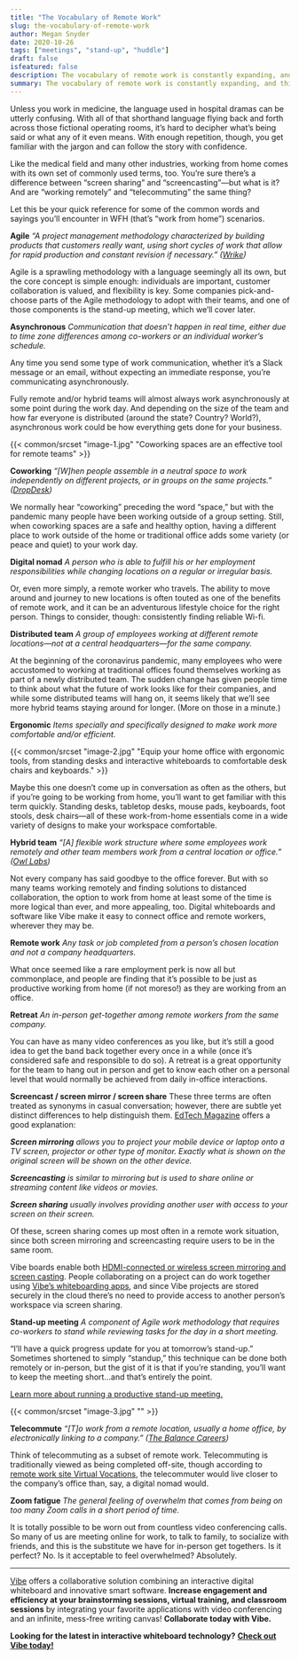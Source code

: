 ```yaml
---
title: "The Vocabulary of Remote Work"
slug: the-vocabulary-of-remote-work
author: Megan Snyder
date: 2020-10-26
tags: ["meetings", "stand-up", "huddle"]
draft: false
isfeatured: false
description: The vocabulary of remote work is constantly expanding, and this glossary of remote work terminology is here to help.
summary: The vocabulary of remote work is constantly expanding, and this glossary of remote work terminology is here to help. Learn what distributed teams, digital nomads, lean standups, and Zoom fatigue mean in the context of the new workplace. 
---
```




Unless you work in medicine, the language used in hospital dramas can be utterly confusing. With all of that shorthand language flying back and forth across those fictional operating rooms, it’s hard to decipher what’s being said or what any of it even means. With enough repetition, though, you get familiar with the jargon and can follow the story with confidence.

Like the medical field and many other industries, working from home comes with its own set of commonly used terms, too. You’re sure there’s a difference between “screen sharing” and “screencasting”—but what is it? And are “working remotely” and “telecommuting” the same thing?

Let this be your quick reference for some of the common words and sayings you’ll encounter in WFH (that’s “work from home”) scenarios.

**Agile**
*“A project management methodology characterized by building products that customers really want, using short cycles of work that allow for rapid production and constant revision if necessary.” (*[*Wrike*](https://www.wrike.com/project-management-guide/faq/what-is-agile-methodology-in-project-management/)*)*

Agile is a sprawling methodology with a language seemingly all its own, but the core concept is simple enough: individuals are important, customer collaboration is valued, and flexibility is key. Some companies pick-and-choose parts of the Agile methodology to adopt with their teams, and one of those components is the stand-up meeting, which we’ll cover later.

**Asynchronous**
*Communication that doesn’t happen in real time, either due to time zone differences among co-workers or an individual worker’s schedule.*

Any time you send some type of work communication, whether it’s a Slack message or an email, without expecting an immediate response, you’re communicating asynchronously.

Fully remote and/or hybrid teams will almost always work asynchronously at some point during the work day. And depending on the size of the team and how far everyone is distributed (around the state? Country? World?), asynchronous work could be how everything gets done for your business.

{{< common/srcset "image-1.jpg" "Coworking spaces are an effective tool for remote teams" >}}


**Coworking**
*“[W]hen people assemble in a neutral space to work independently on different projects, or in groups on the same projects.”*
*(*[*DropDesk*](https://drop-desk.com/what-is-coworking)*)*

We normally hear “coworking” preceding the word “space,” but with the pandemic many people have been working outside of a group setting. Still, when coworking spaces are a safe and healthy option, having a different place to work outside of the home or traditional office adds some variety (or peace and quiet) to your work day.

**Digital nomad**
*A person who is able to fulfill his or her employment responsibilities while changing locations on a regular or irregular basis.*

Or, even more simply, a remote worker who travels. The ability to move around and journey to new locations is often touted as one of the benefits of remote work, and it can be an adventurous lifestyle choice for the right person. Things to consider, though: consistently finding reliable Wi-fi.

**Distributed team**
*A group of employees working at different remote locations—not at a central headquarters—for the same company.*

At the beginning of the coronavirus pandemic, many employees who were accustomed to working at traditional offices found themselves working as part of a newly distributed team. The sudden change has given people time to think about what the future of work looks like for their companies, and while some distributed teams will hang on, it seems likely that we’ll see more hybrid teams staying around for longer. (More on those in a minute.)

**Ergonomic**
*Items specially and specifically designed to make work more comfortable and/or efficient.*

{{< common/srcset "image-2.jpg" "Equip your home office with ergonomic tools, from standing desks and interactive whiteboards to comfortable desk chairs and keyboards." >}}


Maybe this one doesn’t come up in conversation as often as the others, but if you’re going to be working from home, you’ll want to get familiar with this term quickly. Standing desks, tabletop desks, mouse pads, keyboards, foot stools, desk chairs—all of these work-from-home essentials come in a wide variety of designs to make your workspace comfortable.

**Hybrid team**
*“[A] flexible work structure where some employees work remotely and other team members work from a central location or office.” (*[*Owl Labs*](https://www.owllabs.com/blog/hybrid-team)*)*

Not every company has said goodbye to the office forever. But with so many teams working remotely and finding solutions to distanced collaboration, the option to work from home at least some of the time is more logical than ever, and more appealing, too. Digital whiteboards and software like Vibe make it easy to connect office and remote workers, wherever they may be.

**Remote work**
*Any task or job completed from a person’s chosen location and not a company headquarters.*

What once seemed like a rare employment perk is now all but commonplace, and people are finding that it’s possible to be just as productive working from home (if not moreso!) as they are working from an office.

**Retreat**
*An in-person get-together among remote workers from the same company.*

You can have as many video conferences as you like, but it’s still a good idea to get the band back together every once in a while (once it’s considered safe and responsible to do so). A retreat is a great opportunity for the team to hang out in person and get to know each other on a personal level that would normally be achieved from daily in-office interactions.

**Screencast / screen mirror / screen share**
These three terms are often treated as synonyms in casual conversation; however, there are subtle yet distinct differences to help distinguish them. [EdTech Magazine](https://edtechmagazine.com/higher/article/2019/09/screen-mirroring-screencasting-and-screen-sharing-higher-education-perfcon) offers a good explanation:

***Screen mirroring*** *allows you to project your mobile device or laptop onto a TV screen, projector or other type of monitor. Exactly what is shown on the original screen will be shown on the other device.*

***Screencasting*** *is similar to mirroring but is used to share online or streaming content like videos or movies.*

***Screen sharing*** *usually involves providing another user with access to your screen on their screen.*

Of these, screen sharing comes up most often in a remote work situation, since both screen mirroring and screencasting require users to be in the same room.

Vibe boards enable both [HDMI-connected or wireless screen mirroring and screen casting](https://knowledge.vibe.us/how-to-do-annotation). People collaborating on a project can do work together using [Vibe’s whiteboarding apps](https://knowledge.vibe.us/save-share-board), and since Vibe projects are stored securely in the cloud there’s no need to provide access to another person’s workspace via screen sharing.

**Stand-up meeting**
*A component of Agile work methodology that requires co-workers to stand while reviewing tasks for the day in a short meeting.*

“I’ll have a quick progress update for you at tomorrow’s stand-up.”
Sometimes shortened to simply “standup,” this technique can be done both remotely or in-person, but the gist of it is that if you’re standing, you’ll want to keep the meeting short...and that’s entirely the point.

[Learn more about running a productive stand-up meeting.](https://vibe.us/blog/10-rules-for-running-an-efficient-daily-stand-up-meeting/)



{{< common/srcset "image-3.jpg" "" >}}


**Telecommute**
*“[T]o work from a remote location, usually a home office, by electronically linking to a company.”* 
*(*[*The Balance Careers*](https://www.thebalancecareers.com/telecommuting-terms-to-know-3542563)*)*

Think of telecommuting as a subset of remote work. Telecommuting is traditionally viewed as being completed off-site, though according to [remote work site Virtual Vocations](https://www.virtualvocations.com/blog/telecommuting-job-search-help/differences-working-remotely-telecommuting-working-home/), the telecommuter would live closer to the company’s office than, say, a digital nomad would.


**Zoom fatigue**
*The general feeling of overwhelm that comes from being on too many Zoom calls in a short period of time.*

It is totally possible to be worn out from countless video conferencing calls. So many of us are meeting online for work, to talk to family, to socialize with friends, and this is the substitute we have for in-person get togethers. Is it perfect? No. Is it acceptable to feel overwhelmed? Absolutely.



----------

[Vibe](https://vibe.us/) offers a collaborative solution combining an interactive digital whiteboard and innovative smart software. **Increase engagement and efficiency at your brainstorming sessions, virtual training, and classroom sessions** by integrating your favorite applications with video conferencing and an infinite, mess-free writing canvas! **Collaborate today with Vibe.**

**Looking for the latest in interactive whiteboard technology?** [**Check out Vibe today!**](https://vibe.us/order/)
